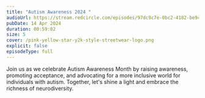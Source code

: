 ```yaml
---
title: "Autism Awareness 2024 "
audioUrl: https://stream.redcircle.com/episodes/97dc9c7e-0bc2-4182-be9c-5fa1dc00db2f/stream.mp3
pubDate: 14 Apr 2024
duration: 00:59:02
size: 5
cover: /pink-yellow-star-y2k-style-streetwear-logo.png
explicit: false
episodeType: full
---
```

Join us as we celebrate Autism Awareness Month by raising awareness, promoting acceptance, and advocating for a more inclusive world for individuals with autism. Together, let's shine a light and embrace the richness of neurodiversity.